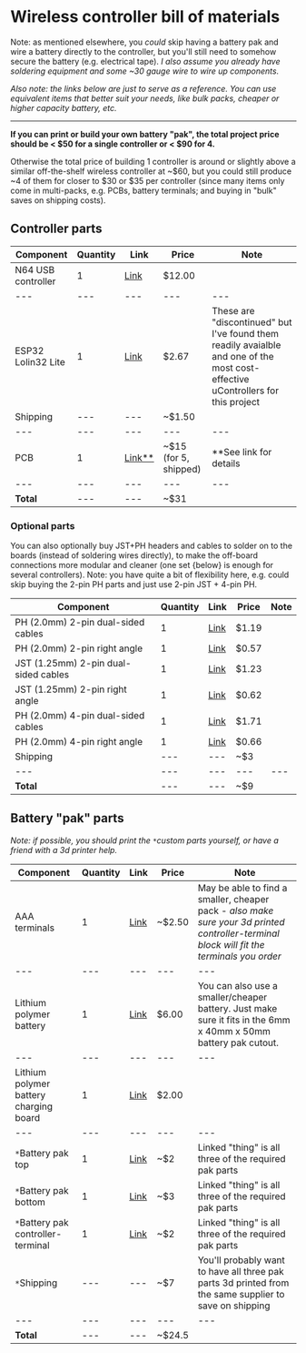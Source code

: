 # Wireless controller bill of materials
Note: as mentioned elsewhere, you *could* skip having a battery pak and wire a battery directly to the controller, but you'll still need to somehow secure the battery (e.g. electrical tape). *I also assume you already have soldering equipment and some ~30 gauge wire to wire up components.*

*Also note: the links below are just to serve as a reference. You can use equivalent items that better suit your needs, like bulk packs, cheaper or higher capacity battery, etc.*

----

**If you can print or build your own battery "pak", the total project price should be < $50 for a single controller or < $90 for 4.**

Otherwise the total price of building 1 controller is around or slightly above a similar off-the-shelf wireless controller at ~$60, but you could still produce ~4 of them for closer to $30 or $35 per controller (since many items only come in multi-packs, e.g. PCBs, battery terminals; and buying in "bulk" saves on shipping costs).

## Controller parts

Component | Quantity | Link | Price | Note
--- | --- | --- | --- | ---
N64 USB controller | 1 | [Link](https://www.amazon.com/Classic-Controller-iNNEXT-Joystick-Raspberry/dp/B0744DW55H) | $12.00 | 
--- | --- | --- | --- | ---
ESP32 Lolin32 Lite | 1 | [Link](https://www.aliexpress.com/item/4000038780903.html) | $2.67 | These are "discontinued" but I've found them readily avaialble and one of the most cost-effective uControllers for this project
Shipping | --- | --- | ~$1.50 | 
--- | --- | --- | --- | ---
PCB | 1 | [Link**](https://github.com/sfraint/wireless-n64-controller/blob/main/pcb/ordering.md) | ~$15 (for 5, shipped) | **See link for details
--- | --- | --- | --- | ---
**Total** | --- | --- | ~$31 | 

### Optional parts

You can also optionally buy JST+PH headers and cables to solder on to the boards (instead of soldering wires directly), to make the off-board connections more modular and cleaner (one set {below} is enough for several controllers). Note: you have quite a bit of flexibility here, e.g. could skip buying the 2-pin PH parts and just use 2-pin JST + 4-pin PH.

Component | Quantity | Link | Price | Note
--- | --- | --- | --- | ---
PH (2.0mm) 2-pin dual-sided cables | 1 | [Link](https://www.aliexpress.com/item/4001353071671.html) | $1.19 | 
PH (2.0mm) 2-pin right angle | 1 | [Link](https://www.aliexpress.com/item/1005003115054198.html) | $0.57 | 
JST (1.25mm) 2-pin dual-sided cables | 1 | [Link](https://www.aliexpress.com/item/4001353071671.html) | $1.23 | 
JST (1.25mm) 2-pin right angle | 1 | [Link](https://www.aliexpress.com/item/1005003115054198.html) | $0.62 | 
PH (2.0mm) 4-pin dual-sided cables | 1 | [Link](https://www.aliexpress.com/item/4001353071671.html) | $1.71 | 
PH (2.0mm) 4-pin right angle | 1 | [Link](https://www.aliexpress.com/item/1005003115054198.html) | $0.66 | 
Shipping | --- | --- | ~$3 | 
--- | --- | --- | --- | ---
**Total** | --- | --- | ~$9 | 


## Battery "pak" parts

*Note: if possible, you should print the `*`custom parts yourself, or have a friend with a 3d printer help.*

Component | Quantity | Link | Price | Note
--- | --- | --- | --- | ---
AAA terminals | 1 | [Link](https://www.aliexpress.com/item/32884289489.html) | ~$2.50 | May be able to find a smaller, cheaper pack - *also make sure your 3d printed controller-terminal block will fit the terminals you order*
--- | --- | --- | --- | ---
Lithium polymer battery | 1 | [Link](https://www.aliexpress.com/item/1005003258173852.html) | $6.00 | You can also use a smaller/cheaper battery. Just make sure it fits in the 6mm x 40mm x 50mm battery pak cutout.
--- | --- | --- | --- | ---
Lithium polymer battery charging board | 1 | [Link](https://www.aliexpress.com/item/4000522397541.html) | $2.00 | 
--- | --- | --- | --- | ---
`*`Battery pak top | 1 | [Link](https://www.thingiverse.com/thing:5028827) | ~$2 | Linked "thing" is all three of the required pak parts
`*`Battery pak bottom | 1 | [Link](https://www.thingiverse.com/thing:5028827) | ~$3 | Linked "thing" is all three of the required pak parts
`*`Battery pak controller-terminal | 1 | [Link](https://www.thingiverse.com/thing:5028827) | ~$2 | Linked "thing" is all three of the required pak parts
`*`Shipping | --- | --- | ~$7 | You'll probably want to have all three pak parts 3d printed from the same supplier to save on shipping
--- | --- | --- | --- | ---
**Total** | --- | --- | ~$24.5 | 



